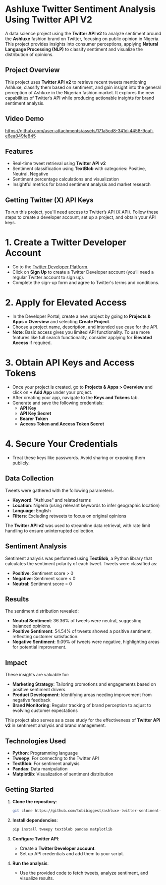 # Ashluxe Twitter Sentiment Analysis Using Twitter API V2

A data science project using the **Twitter API v2** to analyze sentiment around the **Ashluxe** fashion brand on Twitter, focusing on public opinion in Nigeria. This project provides insights into consumer perceptions, applying **Natural Language Processing (NLP)** to classify sentiment and visualize the distribution of opinions.

## Project Overview
This project uses **Twitter API v2** to retrieve recent tweets mentioning Ashluxe, classify them based on sentiment, and gain insight into the general perception of Ashluxe in the Nigerian fashion market. It explores the new capabilities of Twitter’s API while producing actionable insights for brand sentiment analysis.

## Video Demo
https://github.com/user-attachments/assets/171a5cd8-341d-4458-9caf-e6ea049fe845

## Features
- Real-time tweet retrieval using **Twitter API v2**
- Sentiment classification using **TextBlob** with categories: Positive, Neutral, Negative
- Sentiment percentage calculations and visualization
- Insightful metrics for brand sentiment analysis and market research


## Getting Twitter (X) API Keys

To run this project, you'll need access to Twitter’s API (X API). Follow these steps to create a developer account, set up a project, and obtain your API keys.

# 1. Create a Twitter Developer Account
   - Go to the [Twitter Developer Platform](https://developer.twitter.com/).
   - Click on **Sign Up** to create a Twitter Developer account (you’ll need a regular Twitter account to sign up).
   - Complete the sign-up form and agree to Twitter's terms and conditions.

# 2. Apply for Elevated Access
   - In the Developer Portal, create a new project by going to **Projects & Apps > Overview** and selecting **Create Project**.
   - Choose a project name, description, and intended use case for the API.
   - **Note**: Basic access gives you limited API functionality. To use more features like full search functionality, consider applying for **Elevated Access** if required.

# 3. Obtain API Keys and Access Tokens
   - Once your project is created, go to **Projects & Apps > Overview** and click on **+ Add App** under your project.
   - After creating your app, navigate to the **Keys and Tokens** tab.
   - Generate and save the following credentials:
     - **API Key**
     - **API Key Secret**
     - **Bearer Token**
     - **Access Token and Access Token Secret**

# 4. Secure Your Credentials
   - Treat these keys like passwords. Avoid sharing or exposing them publicly.

## Data Collection
Tweets were gathered with the following parameters:
- **Keyword**: "Ashluxe" and related terms
- **Location**: Nigeria (using relevant keywords to infer geographic location)
- **Language**: English
- **Filters**: Excluding retweets to focus on original opinions

The **Twitter API v2** was used to streamline data retrieval, with rate limit handling to ensure uninterrupted collection.

## Sentiment Analysis
Sentiment analysis was performed using **TextBlob**, a Python library that calculates the sentiment polarity of each tweet. Tweets were classified as:
- **Positive**: Sentiment score > 0
- **Negative**: Sentiment score < 0
- **Neutral**: Sentiment score = 0

## Results
The sentiment distribution revealed:
- **Neutral Sentiment**: 36.36% of tweets were neutral, suggesting balanced opinions.
- **Positive Sentiment**: 54.54% of tweets showed a positive sentiment, reflecting customer satisfaction.
- **Negative Sentiment**: 9.09% of tweets were negative, highlighting areas for potential improvement.

## Impact
These insights are valuable for:
- **Marketing Strategy**: Tailoring promotions and engagements based on positive sentiment drivers
- **Product Development**: Identifying areas needing improvement from negative feedback
- **Brand Monitoring**: Regular tracking of brand perception to adjust to evolving customer expectations

This project also serves as a case study for the effectiveness of **Twitter API v2** in sentiment analysis and brand management.

## Technologies Used
- **Python**: Programming language
- **Tweepy**: For connecting to the Twitter API
- **TextBlob**: For sentiment analysis
- **Pandas**: Data manipulation
- **Matplotlib**: Visualization of sentiment distribution

## Getting Started
1. **Clone the repository**:
   ```bash
   git clone https://github.com/tobibiggest/ashluxe-twitter-sentiment-analysis-usingatwitter-api.git
   ```
2. **Install dependencies**:
   ```bash
   pip install tweepy textblob pandas matplotlib
   ```
3. **Configure Twitter API**: 
   - Create a **Twitter Developer account**.
   - Set up API credentials and add them to your script.

4. **Run the analysis**:
   - Use the provided code to fetch tweets, analyze sentiment, and visualize results.
